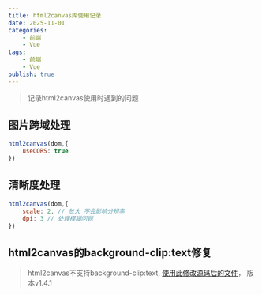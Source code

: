 ```yaml
---
title: html2canvas库使用记录
date: 2025-11-01 
categories:
    - 前端
    - Vue
tags:
    - 前端
    - Vue
publish: true
---
```


> 记录html2canvas使用时遇到的问题

## 图片跨域处理
```javascript
html2canvas(dom,{
	useCORS: true
})
```

## 清晰度处理
```javascript
html2canvas(dom,{
	scale: 2, // 放大 不会影响分辨率
    dpi: 3 // 处理模糊问题
})
```

## html2canvas的background-clip:text修复
> html2canvas不支持background-clip:text, [使用此修改源码后的文件](/js/html2canvas.min.js)， 版本v1.4.1